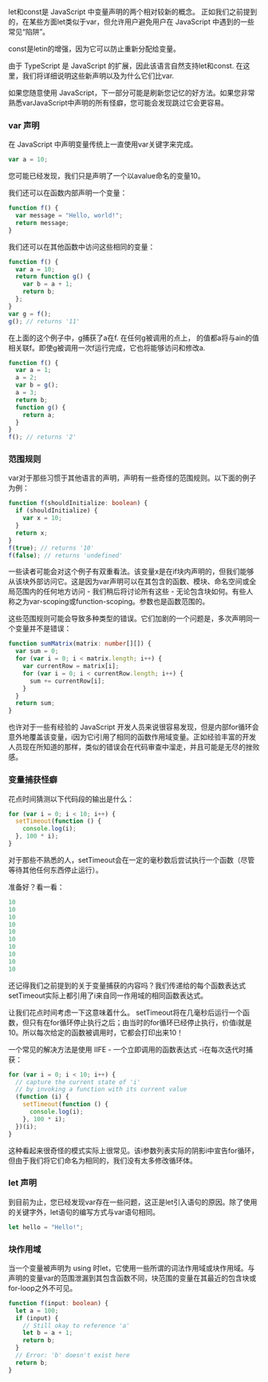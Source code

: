 let和const是 JavaScript 中变量声明的两个相对较新的概念。 正如我们之前提到的，在某些方面let类似于var，但允许用户避免用户在 JavaScript 中遇到的一些常见“陷阱”。

const是letin的增强，因为它可以防止重新分配给变量。

由于 TypeScript 是 JavaScript 的扩展，因此该语言自然支持let和const. 在这里，我们将详细说明这些新声明以及为什么它们比var.

如果您随意使用 JavaScript，下一部分可能是刷新您记忆的好方法。如果您非常熟悉varJavaScript中声明的所有怪癖，您可能会发现跳过它会更容易。

### var 声明

在 JavaScript 中声明变量传统上一直使用var关键字来完成。

```ts
var a = 10;
```

您可能已经发现，我们只是声明了一个以avalue命名的变量10。

我们还可以在函数内部声明一个变量：

```ts
function f() {
  var message = "Hello, world!";
  return message;
}
```

我们还可以在其他函数中访问这些相同的变量：

```ts
function f() {
  var a = 10;
  return function g() {
    var b = a + 1;
    return b;
  };
}
var g = f();
g(); // returns '11'
```

在上面的这个例子中，g捕获了a在f. 在任何g被调用的点上， 的值都a将与ain的值相关联f。即使g被调用一次f运行完成，它也将能够访问和修改a.

```ts
function f() {
  var a = 1;
  a = 2;
  var b = g();
  a = 3;
  return b;
  function g() {
    return a;
  }
}
f(); // returns '2'
```

### 范围规则

var对于那些习惯于其他语言的声明，声明有一些奇怪的范围规则。以下面的例子为例：

```ts
function f(shouldInitialize: boolean) {
  if (shouldInitialize) {
    var x = 10;
  }
  return x;
}
f(true); // returns '10'
f(false); // returns 'undefined'
```

一些读者可能会对这个例子有双重看法。该变量x是在if块内声明的，但我们能够从该块外部访问它。这是因为var声明可以在其包含的函数、模块、命名空间或全局范围内的任何地方访问 - 我们稍后将讨论所有这些 - 无论包含块如何。有些人称之为var-scoping或function-scoping。参数也是函数范围的。

这些范围规则可能会导致多种类型的错误。它们加剧的一个问题是，多次声明同一个变量并不是错误：

```ts
function sumMatrix(matrix: number[][]) {
  var sum = 0;
  for (var i = 0; i < matrix.length; i++) {
    var currentRow = matrix[i];
    for (var i = 0; i < currentRow.length; i++) {
      sum += currentRow[i];
    }
  }
  return sum;
}
```


也许对于一些有经验的 JavaScript 开发人员来说很容易发现，但是内部for循环会意外地覆盖该变量，i因为它i引用了相同的函数作用域变量。正如经验丰富的开发人员现在所知道的那样，类似的错误会在代码审查中溜走，并且可能是无尽的挫败感。

### 变量捕获怪癖
花点时间猜测以下代码段的输出是什么：

```ts
for (var i = 0; i < 10; i++) {
  setTimeout(function () {
    console.log(i);
  }, 100 * i);
}
```

对于那些不熟悉的人，setTimeout会在一定的毫秒数后尝试执行一个函数（尽管等待其他任何东西停止运行）。

准备好？看一看：

```ts
10
10
10
10
10
10
10
10
10
10
```

还记得我们之前提到的关于变量捕获的内容吗？我们传递给的每个函数表达式setTimeout实际上都引用了i来自同一作用域的相同函数表达式。

让我们花点时间考虑一下这意味着什么。 setTimeout将在几毫秒后运行一个函数，但只有在for循环停止执行之后；由当时的for循环已经停止执行，价值i就是10。所以每次给定的函数被调用时，它都会打印出来10！

一个常见的解决方法是使用 IIFE - 一个立即调用的函数表达式 -i在每次迭代时捕获：

```ts
for (var i = 0; i < 10; i++) {
  // capture the current state of 'i'
  // by invoking a function with its current value
  (function (i) {
    setTimeout(function () {
      console.log(i);
    }, 100 * i);
  })(i);
}
```
这种看起来很奇怪的模式实际上很常见。该i参数列表实际的阴影i中宣告for循环，但由于我们将它们命名为相同的，我们没有太多修改循环体。

### let 声明

到目前为止，您已经发现var存在一些问题，这正是let引入语句的原因。除了使用的关键字外，let语句的编写方式与var语句相同。

```ts
let hello = "Hello!";
```

### 块作用域

当一个变量被声明为 using 时let，它使用一些所谓的词法作用域或块作用域。与声明的变量var的范围泄漏到其包含函数不同，块范围的变量在其最近的包含块或for-loop之外不可见。

```ts
function f(input: boolean) {
  let a = 100;
  if (input) {
    // Still okay to reference 'a'
    let b = a + 1;
    return b;
  }
  // Error: 'b' doesn't exist here
  return b;
}
```






